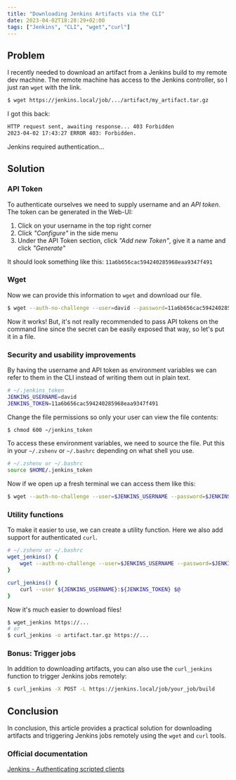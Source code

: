 ```yaml
---
title: "Downloading Jenkins Artifacts via the CLI"
date: 2023-04-02T18:28:29+02:00
tags: ["Jenkins", "CLI", "wget","curl"]
---
```


## Problem

I recently needed to download an artifact from a Jenkins build to my remote dev machine.
The remote machine has access to the Jenkins controller, so I just ran `wget` with the link.

```bash
$ wget https://jenkins.local/job/.../artifact/my_artifact.tar.gz
```

I got this back:

```bash
HTTP request sent, awaiting response... 403 Forbidden
2023-04-02 17:43:27 ERROR 403: Forbidden.
```

Jenkins required authentication...

## Solution

### API Token

To authenticate ourselves we need to supply username and an *API token*.
The token can be generated in the Web-UI:

1. Click on your username in the top right corner
2. Click *"Configure"* in the side menu
3. Under the API Token section, click *"Add new Token"*, give it a name and click *"Generate"*

It should look something like this: `11a6b656cac594240285968eaa9347f491`

### Wget

Now we can provide this information to `wget` and download our file.

```bash
$ wget --auth-no-challenge --user=david --password=11a6b656cac594240285968eaa9347f491 https://...
```

Now it works! But, it's not really recommended to pass API tokens on the command line since the secret can be easily
exposed that way, so let's put it in a file.

### Security and usability improvements

By having the username and API token as environment variables we can refer to them in the CLI
instead of writing them out in plain text.

```bash
# ~/.jenkins_token
JENKINS_USERNAME=david
JENKINS_TOKEN=11a6b656cac594240285968eaa9347f491
```

Change the file permissions so only your user can view the file contents:

```bash
$ chmod 600 ~/jenkins_token
```

To access these environment variables, we need to source the file.
Put this in your `~/.zshenv` or `~/.bashrc` depending on what shell you use.

```bash
# ~/.zshenv or ~/.bashrc
source $HOME/.jenkins_token
```

Now if we open up a fresh terminal we can access them like this:

```bash
$ wget --auth-no-challenge --user=$JENKINS_USERNAME --password=$JENKINS_TOKEN
```

### Utility functions

To make it easier to use, we can create a utility function.
Here we also add support for authenticated `curl`.

```bash
# ~/.zshenv or ~/.bashrc
wget_jenkins() {
    wget --auth-no-challenge --user=$JENKINS_USERNAME --password=$JENKINS_TOKEN $@
}

curl_jenkins() {
    curl --user ${JENKINS_USERNAME}:${JENKINS_TOKEN} $@
}
```

Now it's much easier to download files!

```bash
$ wget_jenkins https://...
# or
$ curl_jenkins -o artifact.tar.gz https://...
```

### Bonus: Trigger jobs

In addition to downloading artifacts, you can also use the `curl_jenkins` function to trigger Jenkins jobs remotely:

```bash
$ curl_jenkins -X POST -L https://jenkins.local/job/your_job/build
```

## Conclusion

In conclusion, this article provides a practical solution for downloading
artifacts and triggering Jenkins jobs remotely using the `wget` and `curl` tools.

### Official documentation

[Jenkins - Authenticating scripted clients](https://www.jenkins.io/doc/book/system-administration/authenticating-scripted-clients/)
